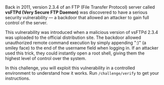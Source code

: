 Back in 2011, version 2.3.4 of an FTP (File Transfer Protocol) server called **vsFTPd (Very Secure FTP Daemon)** was discovered to have a serious security vulnerability — a backdoor that allowed an attacker to gain full control of the server.

This vulnerability was introduced when a malicious version of vsFTPd 2.3.4 was uploaded to the official distribution site. The backdoor allowed unauthorized remote command execution by simply appending ":)" (a smiley face) to the end of the username field when logging in. If an attacker used this trick, they could instantly open a root shell, giving them the highest level of control over the system.

In this challenge, you will exploit this vulnerability in a controlled environment to understand how it works. Run `/challenge/verify` to get your instructions.

